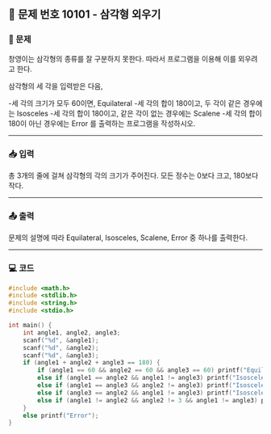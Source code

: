 ## 📝 문제 번호 10101 - 삼각형 외우기  

### 📌 문제
창영이는 삼각형의 종류를 잘 구분하지 못한다. 따라서 프로그램을 이용해 이를 외우려고 한다.

삼각형의 세 각을 입력받은 다음,

  -세 각의 크기가 모두 60이면, Equilateral
  -세 각의 합이 180이고, 두 각이 같은 경우에는 Isosceles
-세 각의 합이 180이고, 같은 각이 없는 경우에는 Scalene
-세 각의 합이 180이 아닌 경우에는 Error
를 출력하는 프로그램을 작성하시오.

---

### 📥 입력
총 3개의 줄에 걸쳐 삼각형의 각의 크기가 주어진다. 모든 정수는 0보다 크고, 180보다 작다.

---

### 📤 출력
문제의 설명에 따라 Equilateral, Isosceles, Scalene, Error 중 하나를 출력한다.

---

### 💻 코드
```c
#include <math.h>
#include <stdlib.h>
#include <string.h>
#include <stdio.h>

int main() {
    int angle1, angle2, angle3;
    scanf("%d", &angle1);
    scanf("%d", &angle2);
    scanf("%d", &angle3);
    if (angle1 + angle2 + angle3 == 180) {
        if (angle1 == 60 && angle2 == 60 && angle3 == 60) printf("Equilateral");
        else if (angle1 == angle2 && angle1 != angle3) printf("Isosceles");
        else if (angle1 == angle3 && angle2 != angle3) printf("Isosceles");
        else if (angle3 == angle2 && angle1 != angle3) printf("Isosceles");
        else if (angle1 != angle2 && angle2 != 3 && angle1 != angle3) printf("Scalene");
    }
    else printf("Error");
}
```
